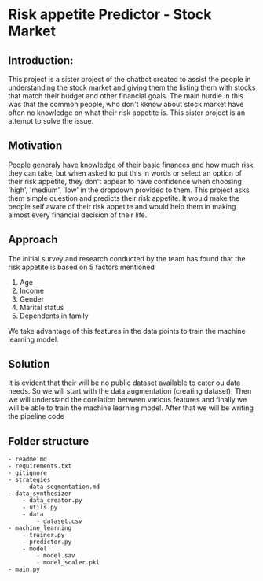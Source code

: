 # Risk appetite Predictor - Stock Market 

## Introduction:

This project is a sister project of the chatbot created to assist the people in understanding the stock market and giving them the listing them with stocks that match their budget and other financial goals. The main hurdle in this was that the common people, who don't kknow about stock market have often no knowledge on what their risk appetite is. This sister project is an attempt to solve the issue.

## Motivation

People generaly have knowledge of their basic finances and how much risk they can take, but when asked to put this in words or select an option of their risk appetite, they don't appear to have confidence when choosing 'high', 'medium', 'low' in the dropdown provided to them. This project asks them simple question and predicts their risk appetite. It would make the people self aware of their risk appetite and would help them in making almost every financial decision of their life.

## Approach

The initial survey and research conducted by the team has found that the risk appetite is based on 5 factors mentioned
1. Age
2. Income
3. Gender
4. Marital status
5. Dependents in family 

We take advantage of this features in the data points to train the machine learning model.

## Solution

It is evident that their will be no public dataset available to cater ou data needs. So we will start with the data augmentation (creating dataset). Then we will understand the corelation between various features and finally we will be able to train the machine learning model. After that we will be writing the pipeline code

## Folder structure
    - readme.md
    - requirements.txt
    - gitignore
    - strategies
        - data_segmentation.md
    - data_synthesizer
        - data_creator.py
        - utils.py
        - data
            - dataset.csv
    - machine_learning
        - trainer.py
        - predictor.py
        - model
            - model.sav
            - model_scaler.pkl
    - main.py